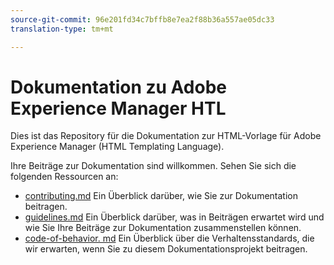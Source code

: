 ```yaml
---
source-git-commit: 96e201fd34c7bffb8e7ea2f88b36a557ae05dc33
translation-type: tm+mt

---
```

# Dokumentation zu Adobe Experience Manager HTL

Dies ist das Repository für die Dokumentation zur HTML-Vorlage für Adobe Experience Manager (HTML Templating Language).

Ihre Beiträge zur Dokumentation sind willkommen. Sehen Sie sich die folgenden Ressourcen an:

* [contributing.md](contributing.md) Ein Überblick darüber, wie Sie zur Dokumentation beitragen.
* [guidelines.md](guidelines.md) Ein Überblick darüber, was in Beiträgen erwartet wird und wie Sie Ihre Beiträge zur Dokumentation zusammenstellen können.
* [code-of-behavior. md](code-of-conduct.md) Ein Überblick über die Verhaltensstandards, die wir erwarten, wenn Sie zu diesem Dokumentationsprojekt beitragen.
